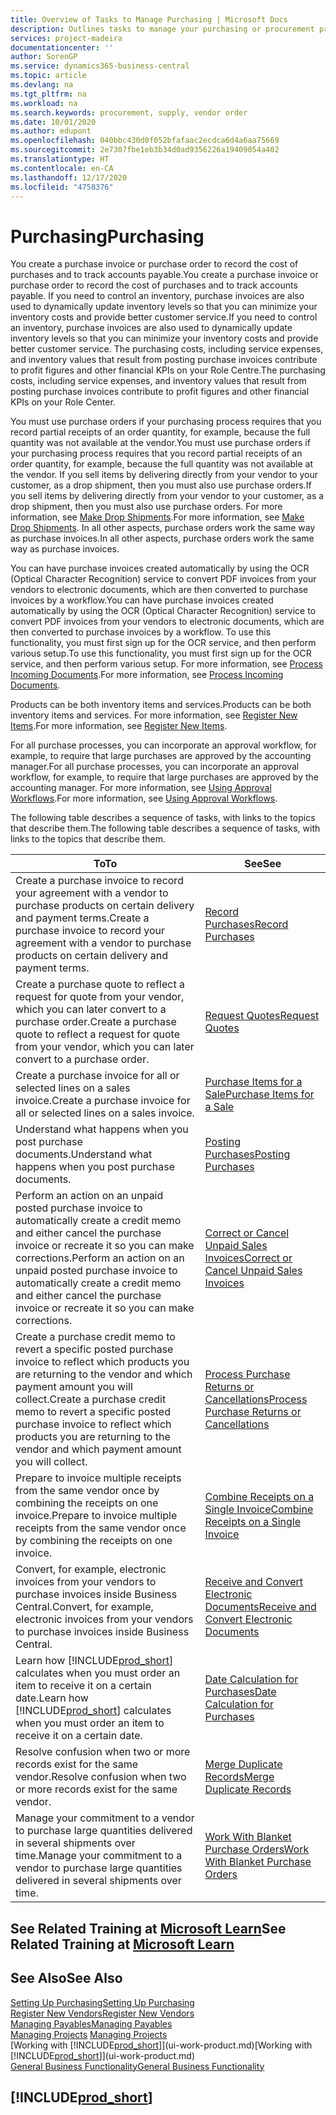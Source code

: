 ```yaml
---
title: Overview of Tasks to Manage Purchasing | Microsoft Docs
description: Outlines tasks to manage your purchasing or procurement processes, including how purchase invoices and purchase orders work.
services: project-madeira
documentationcenter: ''
author: SorenGP
ms.service: dynamics365-business-central
ms.topic: article
ms.devlang: na
ms.tgt_pltfrm: na
ms.workload: na
ms.search.keywords: procurement, supply, vendor order
ms.date: 10/01/2020
ms.author: edupont
ms.openlocfilehash: 040bbc430d0f052bfafaac2ecdca6d4a6aa75669
ms.sourcegitcommit: 2e7307fbe1eb3b34d0ad9356226a19409054a402
ms.translationtype: HT
ms.contentlocale: en-CA
ms.lasthandoff: 12/17/2020
ms.locfileid: "4758376"
---
```

# <a name="purchasing"></a><span data-ttu-id="39153-103">Purchasing</span><span class="sxs-lookup"><span data-stu-id="39153-103">Purchasing</span></span>
<span data-ttu-id="39153-104">You create a purchase invoice or purchase order to record the cost of purchases and to track accounts payable.</span><span class="sxs-lookup"><span data-stu-id="39153-104">You create a purchase invoice or purchase order to record the cost of purchases and to track accounts payable.</span></span> <span data-ttu-id="39153-105">If you need to control an inventory, purchase invoices are also used to dynamically update inventory levels so that you can minimize your inventory costs and provide better customer service.</span><span class="sxs-lookup"><span data-stu-id="39153-105">If you need to control an inventory, purchase invoices are also used to dynamically update inventory levels so that you can minimize your inventory costs and provide better customer service.</span></span> <span data-ttu-id="39153-106">The purchasing costs, including service expenses, and inventory values that result from posting purchase invoices contribute to profit figures and other financial KPIs on your Role Centre.</span><span class="sxs-lookup"><span data-stu-id="39153-106">The purchasing costs, including service expenses, and inventory values that result from posting purchase invoices contribute to profit figures and other financial KPIs on your Role Center.</span></span>

<span data-ttu-id="39153-107">You must use purchase orders if your purchasing process requires that you record partial receipts of an order quantity, for example, because the full quantity was not available at the vendor.</span><span class="sxs-lookup"><span data-stu-id="39153-107">You must use purchase orders if your purchasing process requires that you record partial receipts of an order quantity, for example, because the full quantity was not available at the vendor.</span></span> <span data-ttu-id="39153-108">If you sell items by delivering directly from your vendor to your customer, as a drop shipment, then you must also use purchase orders.</span><span class="sxs-lookup"><span data-stu-id="39153-108">If you sell items by delivering directly from your vendor to your customer, as a drop shipment, then you must also use purchase orders.</span></span> <span data-ttu-id="39153-109">For more information, see [Make Drop Shipments](sales-how-drop-shipment.md).</span><span class="sxs-lookup"><span data-stu-id="39153-109">For more information, see [Make Drop Shipments](sales-how-drop-shipment.md).</span></span> <span data-ttu-id="39153-110">In all other aspects, purchase orders work the same way as purchase invoices.</span><span class="sxs-lookup"><span data-stu-id="39153-110">In all other aspects, purchase orders work the same way as purchase invoices.</span></span>

<span data-ttu-id="39153-111">You can have purchase invoices created automatically by using the OCR (Optical Character Recognition) service to convert PDF invoices from your vendors to electronic documents, which are then converted to purchase invoices by a workflow.</span><span class="sxs-lookup"><span data-stu-id="39153-111">You can have purchase invoices created automatically by using the OCR (Optical Character Recognition) service to convert PDF invoices from your vendors to electronic documents, which are then converted to purchase invoices by a workflow.</span></span> <span data-ttu-id="39153-112">To use this functionality, you must first sign up for the OCR service, and then perform various setup.</span><span class="sxs-lookup"><span data-stu-id="39153-112">To use this functionality, you must first sign up for the OCR service, and then perform various setup.</span></span> <span data-ttu-id="39153-113">For more information, see [Process Incoming Documents](across-process-income-documents.md).</span><span class="sxs-lookup"><span data-stu-id="39153-113">For more information, see [Process Incoming Documents](across-process-income-documents.md).</span></span>      

<span data-ttu-id="39153-114">Products can be both inventory items and services.</span><span class="sxs-lookup"><span data-stu-id="39153-114">Products can be both inventory items and services.</span></span> <span data-ttu-id="39153-115">For more information, see [Register New Items](inventory-how-register-new-items.md).</span><span class="sxs-lookup"><span data-stu-id="39153-115">For more information, see [Register New Items](inventory-how-register-new-items.md).</span></span>

<span data-ttu-id="39153-116">For all purchase processes, you can incorporate an approval workflow, for example, to require that large purchases are approved by the accounting manager.</span><span class="sxs-lookup"><span data-stu-id="39153-116">For all purchase processes, you can incorporate an approval workflow, for example, to require that large purchases are approved by the accounting manager.</span></span> <span data-ttu-id="39153-117">For more information, see [Using Approval Workflows](across-how-use-approval-workflows.md).</span><span class="sxs-lookup"><span data-stu-id="39153-117">For more information, see [Using Approval Workflows](across-how-use-approval-workflows.md).</span></span>

<span data-ttu-id="39153-118">The following table describes a sequence of tasks, with links to the topics that describe them.</span><span class="sxs-lookup"><span data-stu-id="39153-118">The following table describes a sequence of tasks, with links to the topics that describe them.</span></span>

| <span data-ttu-id="39153-119">To</span><span class="sxs-lookup"><span data-stu-id="39153-119">To</span></span> | <span data-ttu-id="39153-120">See</span><span class="sxs-lookup"><span data-stu-id="39153-120">See</span></span> |
| --- | --- |
| <span data-ttu-id="39153-121">Create a purchase invoice to record your agreement with a vendor to purchase products on certain delivery and payment terms.</span><span class="sxs-lookup"><span data-stu-id="39153-121">Create a purchase invoice to record your agreement with a vendor to purchase products on certain delivery and payment terms.</span></span> |[<span data-ttu-id="39153-122">Record Purchases</span><span class="sxs-lookup"><span data-stu-id="39153-122">Record Purchases</span></span>](purchasing-how-record-purchases.md) |
|<span data-ttu-id="39153-123">Create a purchase quote to reflect a request for quote from your vendor, which you can later convert to a purchase order.</span><span class="sxs-lookup"><span data-stu-id="39153-123">Create a purchase quote to reflect a request for quote from your vendor, which you can later convert to a purchase order.</span></span>|[<span data-ttu-id="39153-124">Request Quotes</span><span class="sxs-lookup"><span data-stu-id="39153-124">Request Quotes</span></span>](purchasing-how-request-quotes.md)|
| <span data-ttu-id="39153-125">Create a purchase invoice for all or selected lines on a sales invoice.</span><span class="sxs-lookup"><span data-stu-id="39153-125">Create a purchase invoice for all or selected lines on a sales invoice.</span></span> |[<span data-ttu-id="39153-126">Purchase Items for a Sale</span><span class="sxs-lookup"><span data-stu-id="39153-126">Purchase Items for a Sale</span></span>](purchasing-how-purchase-products-sale.md) |
|<span data-ttu-id="39153-127">Understand what happens when you post purchase documents.</span><span class="sxs-lookup"><span data-stu-id="39153-127">Understand what happens when you post purchase documents.</span></span>|[<span data-ttu-id="39153-128">Posting Purchases</span><span class="sxs-lookup"><span data-stu-id="39153-128">Posting Purchases</span></span>](ui-post-purchases.md)|
| <span data-ttu-id="39153-129">Perform an action on an unpaid posted purchase invoice to automatically create a credit memo and either cancel the purchase invoice or recreate it so you can make corrections.</span><span class="sxs-lookup"><span data-stu-id="39153-129">Perform an action on an unpaid posted purchase invoice to automatically create a credit memo and either cancel the purchase invoice or recreate it so you can make corrections.</span></span> |[<span data-ttu-id="39153-130">Correct or Cancel Unpaid Sales Invoices</span><span class="sxs-lookup"><span data-stu-id="39153-130">Correct or Cancel Unpaid Sales Invoices</span></span>](purchasing-how-correct-cancel-unpaid-purchase-invoices.md) |
| <span data-ttu-id="39153-131">Create a purchase credit memo to revert a specific posted purchase invoice to reflect which products you are returning to the vendor and which payment amount you will collect.</span><span class="sxs-lookup"><span data-stu-id="39153-131">Create a purchase credit memo to revert a specific posted purchase invoice to reflect which products you are returning to the vendor and which payment amount you will collect.</span></span> |[<span data-ttu-id="39153-132">Process Purchase Returns or Cancellations</span><span class="sxs-lookup"><span data-stu-id="39153-132">Process Purchase Returns or Cancellations</span></span>](purchasing-how-register-new-vendors.md) |
|<span data-ttu-id="39153-133">Prepare to invoice multiple receipts from the same vendor once by combining the receipts on one invoice.</span><span class="sxs-lookup"><span data-stu-id="39153-133">Prepare to invoice multiple receipts from the same vendor once by combining the receipts on one invoice.</span></span>|[<span data-ttu-id="39153-134">Combine Receipts on a Single Invoice</span><span class="sxs-lookup"><span data-stu-id="39153-134">Combine Receipts on a Single Invoice</span></span>](purchasing-how-to-combine-receipts.md)|
|<span data-ttu-id="39153-135">Convert, for example, electronic invoices from your vendors to purchase invoices inside Business Central.</span><span class="sxs-lookup"><span data-stu-id="39153-135">Convert, for example, electronic invoices from your vendors to purchase invoices inside Business Central.</span></span>|[<span data-ttu-id="39153-136">Receive and Convert Electronic Documents</span><span class="sxs-lookup"><span data-stu-id="39153-136">Receive and Convert Electronic Documents</span></span>](purchasing-how-to-receive-and-convert-electronic-documents.md)|
| <span data-ttu-id="39153-137">Learn how [!INCLUDE[prod_short](includes/prod_short.md)] calculates when you must order an item to receive it on a certain date.</span><span class="sxs-lookup"><span data-stu-id="39153-137">Learn how [!INCLUDE[prod_short](includes/prod_short.md)] calculates when you must order an item to receive it on a certain date.</span></span>|[<span data-ttu-id="39153-138">Date Calculation for Purchases</span><span class="sxs-lookup"><span data-stu-id="39153-138">Date Calculation for Purchases</span></span>](purchasing-date-calculation-for-purchases.md)|
|<span data-ttu-id="39153-139">Resolve confusion when two or more records exist for the same vendor.</span><span class="sxs-lookup"><span data-stu-id="39153-139">Resolve confusion when two or more records exist for the same vendor.</span></span>|[<span data-ttu-id="39153-140">Merge Duplicate Records</span><span class="sxs-lookup"><span data-stu-id="39153-140">Merge Duplicate Records</span></span>](sales-how-merge-duplicate-records.md)|
|<span data-ttu-id="39153-141">Manage your commitment to a vendor to purchase large quantities delivered in several shipments over time.</span><span class="sxs-lookup"><span data-stu-id="39153-141">Manage your commitment to a vendor to purchase large quantities delivered in several shipments over time.</span></span>|[<span data-ttu-id="39153-142">Work With Blanket Purchase Orders</span><span class="sxs-lookup"><span data-stu-id="39153-142">Work With Blanket Purchase Orders</span></span>](sales-how-to-create-blanket-sales-orders.md)|

## <a name="see-related-training-at-microsoft-learn"></a><span data-ttu-id="39153-143">See Related Training at [Microsoft Learn](/learn/paths/purchase-items-services-dynamics-365-business-central/)</span><span class="sxs-lookup"><span data-stu-id="39153-143">See Related Training at [Microsoft Learn](/learn/paths/purchase-items-services-dynamics-365-business-central/)</span></span>

## <a name="see-also"></a><span data-ttu-id="39153-144">See Also</span><span class="sxs-lookup"><span data-stu-id="39153-144">See Also</span></span>
[<span data-ttu-id="39153-145">Setting Up Purchasing</span><span class="sxs-lookup"><span data-stu-id="39153-145">Setting Up Purchasing</span></span>](purchasing-setup-purchasing.md)  
[<span data-ttu-id="39153-146">Register New Vendors</span><span class="sxs-lookup"><span data-stu-id="39153-146">Register New Vendors</span></span>](purchasing-how-register-new-vendors.md)  
[<span data-ttu-id="39153-147">Managing Payables</span><span class="sxs-lookup"><span data-stu-id="39153-147">Managing Payables</span></span>](payables-manage-payables.md)  
<span data-ttu-id="39153-148">[Managing Projects](projects-manage-projects.md)  </span><span class="sxs-lookup"><span data-stu-id="39153-148">[Managing Projects](projects-manage-projects.md)  </span></span>  
<span data-ttu-id="39153-149">[Working with [!INCLUDE[prod_short](includes/prod_short.md)]](ui-work-product.md)</span><span class="sxs-lookup"><span data-stu-id="39153-149">[Working with [!INCLUDE[prod_short](includes/prod_short.md)]](ui-work-product.md)</span></span>  
[<span data-ttu-id="39153-150">General Business Functionality</span><span class="sxs-lookup"><span data-stu-id="39153-150">General Business Functionality</span></span>](ui-across-business-areas.md)

## [!INCLUDE[prod_short](includes/free_trial_md.md)]  
